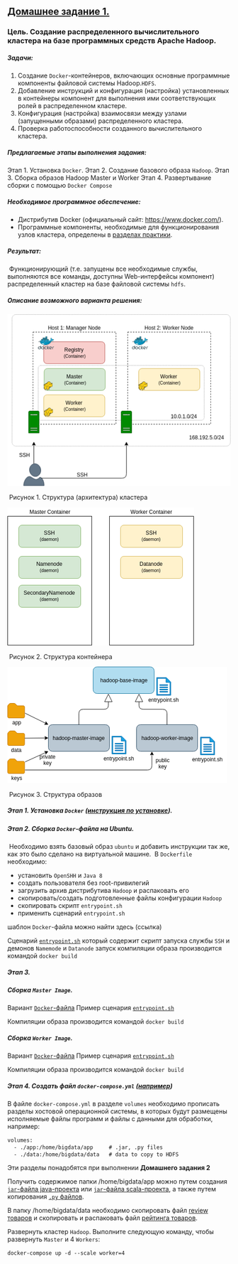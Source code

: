 ## **<u>Домашнее задание 1.</u>**

### Цель. Создание распределенного вычислительного кластера на базе программных средств Apache Hadoop.

##### Задачи:

1. Создание `Docker`-контейнеров, включающих основные программные компоненты файловой системы Hadoop.`HDFS`.
2. Добавление инструкций и конфигурация (настройка) установленных в контейнеры компонент для 
   выполнения ими соответствующих ролей в распределенном кластере.
3. Конфигурация (настройка) взаимосвязи между узлами (запущенными образами) распределенного кластера.
4. Проверка работоспособности созданного вычислительного кластера.

##### Предлагаемые этапы выполнения задания:

Этап 1. Установка `Docker`. 
Этап 2. Создание базового образа `Hadoop`.
Этап 3. Сборка образов Hadoop Master и Worker 
Этап 4. Развертывание сборки с помощью `Docker Compose`

##### Необходимое программное обеспечение:

- Дистрибутив Docker (официальный сайт: https://www.docker.com/).
- Программные компоненты, необходимые для функционирования узлов кластера, определены в [разделах практики](https://github.com/SergUSProject/BigDataProcSystems_practice).

##### Результат:

​    Функционирующий (т.е. запущены все необходимые службы, выполняются все команды, доступны Web-интерфейсы компонент) распределенный кластер на базе файловой системы `hdfs`.

##### Описание возможного варианта решения:

![Структура (архитектура) кластера](./img/docker/cluster_architecture.png)

​                                                                Рисунок 1. Структура (архитектура) кластера


![Cтруктура контейнера](./img/docker/cluster_containers.png)

​                                                                         Рисунок 2. Структура контейнера



![Структура образов](./img/docker/cluster_images.png)

​                                                                              Рисунок 3. Структура образов



##### Этап 1. Установка `Docker` ([инструкция по установке](https://docs.docker.com/engine/install/ubuntu/)).

##### Этап 2. Сборка `Docker`-файла на Ubuntu.

​	Необходимо взять базовый образ `ubuntu` и добавить инструкции так же, как это было сделано на виртуальной машине.
​	В `Dockerfile` необходимо:

 - установить `OpenSHH` и `Java 8`
 - создать пользователя без root-привилегий
 - загрузить архив дистрибутива `Hadoop` и распаковать его
 - скопировать/создать подготовленные файлы конфигурации `Hadoop`
 - скопировать скрипт `entrypoint.sh` 
 - применить сценарий `entrypoint.sh`

шаблон `Docker`-файла можно найти здесь (ссылка)

Сценарий [`entrypoint.sh`](./base/entrypoint.sh) который содержит скрипт запуска службы `SSH` и демонов `Namemode` и `Datanode`
запуск компиляции образа производится командой `docker build`

##### Этап 3. 

##### 	Сборка `Master Image`. 

 Вариант [`Docker`-файла](./master/Dockerfile) 
 Пример сценария [`entrypoint.sh`](./master/entrypoint.sh) 

 Компиляции образа производится командой `docker build`

#####  	Сборка `Worker Image`. 

 Вариант [`Docker`-файла](./worker/Dockerfile)
 Пример сценария [`entrypoint.sh`](./worker/entrypoint.sh) 

 Компиляции образа производится командой `docker build`

##### Этап 4. Создать файл `docker-compose.yml` ([например](https://raw.githubusercontent.com/SergUSProject/BigDataProc_HomeWorks/main/HomeWork_1/docker-compose.yml))

В файле `docker-compose.yml` в разделе `volumes` необходимо прописать разделы хостовой операционной системы, в которых будут размещены исполняемые файлы программ и файлы с данными для обработки, например:

```
volumes:
  - ./app:/home/bigdata/app     # .jar, .py files
  - ./data:/home/bigdata/data   # data to copy to HDFS
```

Эти разделы понадобятся при выполнении **Домашнего задания 2**

Получить содержимое папки /home/bigdata/app можно путем создания [`jar`-файла java-проекта](./projects/java/) или [`jar`-файла scala-проекта](./projects/scala/), а также путем копирования [`.py` файлов](./projects/python/).

В папку /home/bigdata/data необходимо скопировать файл [review товаров](https://disk.yandex.ru/d/KHXsSY4tN01Onw) и скопировать и распаковать файл [рейтинга товаров](https://disk.yandex.ru/d/an4fqzhLc_FUGw).

Развернуть кластер `Hadoop`. Выполните следующую команду, чтобы развернуть `Master` и 4 `Workers`:

```
docker-compose up -d --scale worker=4
```
